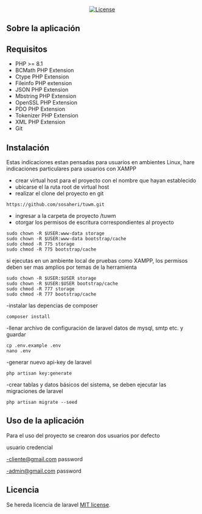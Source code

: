 <p align="center"><a href="https://packagist.org/packages/laravel/framework"><img src="https://poser.pugx.org/laravel/framework/license.svg" alt="License"></a>
</p>

## Sobre la aplicación

## Requisitos

- PHP >= 8.1
- BCMath PHP Extension
- Ctype PHP Extension
- Fileinfo PHP extension
- JSON PHP Extension
- Mbstring PHP Extension
- OpenSSL PHP Extension
- PDO PHP Extension
- Tokenizer PHP Extension
- XML PHP Extension
- Git

## Instalación

Estas indicaciones estan pensadas para usuarios en ambientes Linux, hare indicaciones particulares para usuarios con XAMPP

- crear virtual host para el proyecto con el nombre que hayan establecido
- ubicarse el la ruta root de virtual host
- realizar el clone del proyecto en git

```
https://github.com/sosaheri/tuwm.git

```

- ingresar a la carpeta de proyecto /tuwm 
- otorgar los permisos de escritura correspondientes al proyecto
```
sudo chown -R $USER:www-data storage
sudo chown -R $USER:www-data bootstrap/cache
sudo chmod -R 775 storage
sudo chmod -R 775 bootstrap/cache
```

si ejecutas en un ambiente local de pruebas como XAMPP, los permisos deben ser mas amplios por temas de la herramienta
```
sudo chown -R $USER:$USER storage
sudo chown -R $USER:$USER bootstrap/cache
sudo chmod -R 777 storage
sudo chmod -R 777 bootstrap/cache
```


-instalar las depencias de composer
```
composer install
```
-llenar archivo de configuración de laravel datos de mysql, smtp etc. y guardar
```
cp .env.example .env
nano .env
```
-generar nuevo api-key de laravel
```
php artisan key:generate
```
-crear tablas y datos básicos del sistema, se deben ejecutar las migraciones de laravel
```
php artisan migrate --seed
```

## Uso de la aplicación

Para el uso del proyecto se crearon dos usuarios por defecto

usuario             credencial

-cliente@gmail.com  password

-admin@gmail.com    password


## Licencia

Se hereda licencia de laravel [MIT license](https://opensource.org/licenses/MIT).
